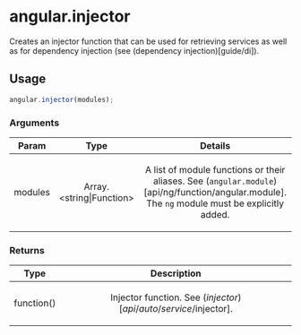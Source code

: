 



# angular.injector








Creates an injector function that can be used for retrieving services as well as for
dependency injection (see (dependency injection)[guide/di]).







  

## Usage
```js
angular.injector(modules);
```





### Arguments

| Param | Type | Details |
| :--: | :--: | :--: |
| modules | Array.<string&#124;Function> | <p>A list of module functions or their aliases. See (<code>angular.module</code>)[api/ng/function/angular.module]. The <code>ng</code> module must be explicitly added.</p>  |

### Returns

| Type | Description |
| :--: | :--: |
| function() | <p>Injector function. See ($injector)[api/auto/service/$injector].</p>  |








